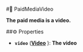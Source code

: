#🔮 PaidMediaVideo

**The paid media is a video.**

##⚙️ Properties

- **`video`** (**[Video](Video.md)** ): **The video**
